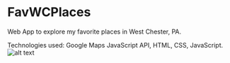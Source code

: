 # FavWCPlaces
Web App to explore my favorite places in West Chester, PA.

Technologies used: Google Maps JavaScript API, HTML, CSS, JavaScript.
![alt text](https://i.imgur.com/K9nBiye.png)
